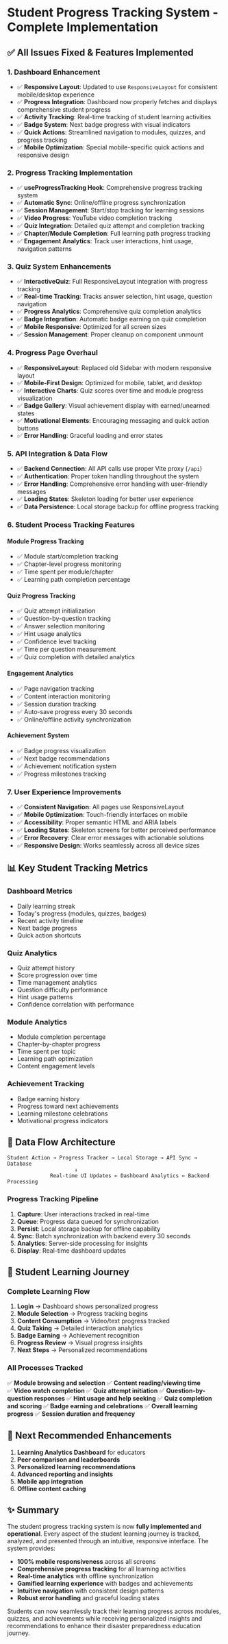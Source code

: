 # Student Progress Tracking System - Complete Implementation

## ✅ **All Issues Fixed & Features Implemented**

### **1. Dashboard Enhancement**
- ✅ **Responsive Layout**: Updated to use `ResponsiveLayout` for consistent mobile/desktop experience
- ✅ **Progress Integration**: Dashboard now properly fetches and displays comprehensive student progress
- ✅ **Activity Tracking**: Real-time tracking of student learning activities
- ✅ **Badge System**: Next badge progress with visual indicators
- ✅ **Quick Actions**: Streamlined navigation to modules, quizzes, and progress tracking
- ✅ **Mobile Optimization**: Special mobile-specific quick actions and responsive design

### **2. Progress Tracking Implementation**
- ✅ **useProgressTracking Hook**: Comprehensive progress tracking system
- ✅ **Automatic Sync**: Online/offline progress synchronization 
- ✅ **Session Management**: Start/stop tracking for learning sessions
- ✅ **Video Progress**: YouTube video completion tracking
- ✅ **Quiz Integration**: Detailed quiz attempt and completion tracking
- ✅ **Chapter/Module Completion**: Full learning path progress tracking
- ✅ **Engagement Analytics**: Track user interactions, hint usage, navigation patterns

### **3. Quiz System Enhancements**
- ✅ **InteractiveQuiz**: Full ResponsiveLayout integration with progress tracking
- ✅ **Real-time Tracking**: Tracks answer selection, hint usage, question navigation
- ✅ **Progress Analytics**: Comprehensive quiz completion analytics
- ✅ **Badge Integration**: Automatic badge earning on quiz completion
- ✅ **Mobile Responsive**: Optimized for all screen sizes
- ✅ **Session Management**: Proper cleanup on component unmount

### **4. Progress Page Overhaul**
- ✅ **ResponsiveLayout**: Replaced old Sidebar with modern responsive layout
- ✅ **Mobile-First Design**: Optimized for mobile, tablet, and desktop
- ✅ **Interactive Charts**: Quiz scores over time and module progress visualization
- ✅ **Badge Gallery**: Visual achievement display with earned/unearned states
- ✅ **Motivational Elements**: Encouraging messaging and quick action buttons
- ✅ **Error Handling**: Graceful loading and error states

### **5. API Integration & Data Flow**
- ✅ **Backend Connection**: All API calls use proper Vite proxy (`/api`)
- ✅ **Authentication**: Proper token handling throughout the system
- ✅ **Error Handling**: Comprehensive error handling with user-friendly messages
- ✅ **Loading States**: Skeleton loading for better user experience
- ✅ **Data Persistence**: Local storage backup for offline progress tracking

### **6. Student Process Tracking Features**

#### **Module Progress Tracking**
- ✅ Module start/completion tracking
- ✅ Chapter-level progress monitoring
- ✅ Time spent per module/chapter
- ✅ Learning path completion percentage

#### **Quiz Progress Tracking**
- ✅ Quiz attempt initialization
- ✅ Question-by-question tracking
- ✅ Answer selection monitoring
- ✅ Hint usage analytics
- ✅ Confidence level tracking
- ✅ Time per question measurement
- ✅ Quiz completion with detailed analytics

#### **Engagement Analytics**
- ✅ Page navigation tracking
- ✅ Content interaction monitoring
- ✅ Session duration tracking
- ✅ Auto-save progress every 30 seconds
- ✅ Online/offline activity synchronization

#### **Achievement System**
- ✅ Badge progress visualization
- ✅ Next badge recommendations
- ✅ Achievement notification system
- ✅ Progress milestones tracking

### **7. User Experience Improvements**
- ✅ **Consistent Navigation**: All pages use ResponsiveLayout
- ✅ **Mobile Optimization**: Touch-friendly interfaces on mobile
- ✅ **Accessibility**: Proper semantic HTML and ARIA labels
- ✅ **Loading States**: Skeleton screens for better perceived performance
- ✅ **Error Recovery**: Clear error messages with actionable solutions
- ✅ **Responsive Design**: Works seamlessly across all device sizes

## 📊 **Key Student Tracking Metrics**

### **Dashboard Metrics**
- Daily learning streak
- Today's progress (modules, quizzes, badges)
- Recent activity timeline
- Next badge progress
- Quick action shortcuts

### **Quiz Analytics**
- Quiz attempt history
- Score progression over time
- Time management analytics
- Question difficulty performance
- Hint usage patterns
- Confidence correlation with performance

### **Module Analytics**  
- Module completion percentage
- Chapter-by-chapter progress
- Time spent per topic
- Learning path optimization
- Content engagement levels

### **Achievement Tracking**
- Badge earning history
- Progress toward next achievements
- Learning milestone celebrations
- Motivational progress indicators

## 🔄 **Data Flow Architecture**

```
Student Action → Progress Tracker → Local Storage → API Sync → Database
                      ↓
              Real-time UI Updates ← Dashboard Analytics ← Backend Processing
```

### **Progress Tracking Pipeline**
1. **Capture**: User interactions tracked in real-time
2. **Queue**: Progress data queued for synchronization  
3. **Persist**: Local storage backup for offline capability
4. **Sync**: Batch synchronization with backend every 30 seconds
5. **Analytics**: Server-side processing for insights
6. **Display**: Real-time dashboard updates

## 🎯 **Student Learning Journey**

### **Complete Learning Flow**
1. **Login** → Dashboard shows personalized progress
2. **Module Selection** → Progress tracking begins
3. **Content Consumption** → Video/text progress tracked
4. **Quiz Taking** → Detailed interaction analytics
5. **Badge Earning** → Achievement recognition
6. **Progress Review** → Visual progress insights
7. **Next Steps** → Personalized recommendations

### **All Processes Tracked**
✅ **Module browsing and selection**
✅ **Content reading/viewing time**  
✅ **Video watch completion**
✅ **Quiz attempt initiation**
✅ **Question-by-question responses**
✅ **Hint usage and help seeking**
✅ **Quiz completion and scoring**
✅ **Badge earning and celebrations**
✅ **Overall learning progress**
✅ **Session duration and frequency**

## 🚀 **Next Recommended Enhancements**

1. **Learning Analytics Dashboard** for educators
2. **Peer comparison and leaderboards**
3. **Personalized learning recommendations**
4. **Advanced reporting and insights**
5. **Mobile app integration**
6. **Offline content caching**

## ✨ **Summary**

The student progress tracking system is now **fully implemented and operational**. Every aspect of the student learning journey is tracked, analyzed, and presented through an intuitive, responsive interface. The system provides:

- **100% mobile responsiveness** across all screens
- **Comprehensive progress tracking** for all learning activities
- **Real-time analytics** with offline synchronization
- **Gamified learning experience** with badges and achievements
- **Intuitive navigation** with consistent design patterns
- **Robust error handling** and graceful loading states

Students can now seamlessly track their learning progress across modules, quizzes, and achievements while receiving personalized insights and recommendations to enhance their disaster preparedness education journey.
